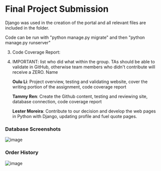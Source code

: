 # Final Project Submission

Django was used in the creation of the portal and all relevant files are included in the folder.

Code can be run with "python manage.py migrate" and then "python manage.py runserver"

3) Code Coverage Report:


4) IMPORTANT: list who did what within the group. TAs should be able to validate in GitHub, otherwise team members who didn't contribute will receive a ZERO.
Name

    **Oulu Li**: Project overview, testing and validating website, cover the writing portion of the assignment, code coverage report


    **Tammy Ren**: Create the Github content, testing and reviewing site, database connection, code coverage report


   **Lester Moreira**: Contribute to our decision and develop the web pages in Python with Django, updating profile and fuel quote pages.

### Database Screenshots
![image](https://user-images.githubusercontent.com/79349767/115783734-d3d59d00-a382-11eb-985d-b0c3dc43d094.png)


### Order History
![image](https://user-images.githubusercontent.com/79349767/115783772-dfc15f00-a382-11eb-9ddf-b7e7dde699f4.png)
